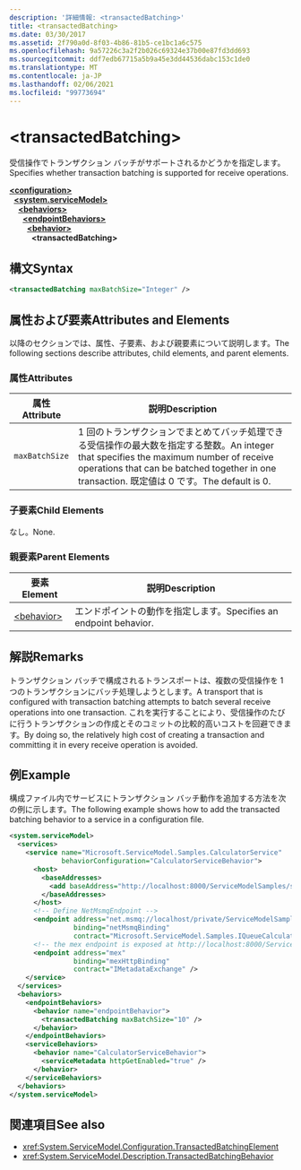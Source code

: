 ```yaml
---
description: '詳細情報: <transactedBatching>'
title: <transactedBatching>
ms.date: 03/30/2017
ms.assetid: 2f790a0d-8f03-4b86-81b5-ce1bc1a6c575
ms.openlocfilehash: 9a57226c3a2f2b026c69324e37b00e87fd3dd693
ms.sourcegitcommit: ddf7edb67715a5b9a45e3dd44536dabc153c1de0
ms.translationtype: MT
ms.contentlocale: ja-JP
ms.lasthandoff: 02/06/2021
ms.locfileid: "99773694"
---
```

# \<transactedBatching>

<span data-ttu-id="225a6-102">受信操作でトランザクション バッチがサポートされるかどうかを指定します。</span><span class="sxs-lookup"><span data-stu-id="225a6-102">Specifies whether transaction batching is supported for receive operations.</span></span>

[**\<configuration>**](../configuration-element.md)\
&nbsp;&nbsp;[**\<system.serviceModel>**](system-servicemodel.md)\
&nbsp;&nbsp;&nbsp;&nbsp;[**\<behaviors>**](behaviors.md)\
&nbsp;&nbsp;&nbsp;&nbsp;&nbsp;&nbsp;[**\<endpointBehaviors>**](endpointbehaviors.md)\
&nbsp;&nbsp;&nbsp;&nbsp;&nbsp;&nbsp;&nbsp;&nbsp;[**\<behavior>**](behavior-of-endpointbehaviors.md)\
&nbsp;&nbsp;&nbsp;&nbsp;&nbsp;&nbsp;&nbsp;&nbsp;&nbsp;&nbsp;**\<transactedBatching>**  

## <a name="syntax"></a><span data-ttu-id="225a6-103">構文</span><span class="sxs-lookup"><span data-stu-id="225a6-103">Syntax</span></span>

```xml
<transactedBatching maxBatchSize="Integer" />
```

## <a name="attributes-and-elements"></a><span data-ttu-id="225a6-104">属性および要素</span><span class="sxs-lookup"><span data-stu-id="225a6-104">Attributes and Elements</span></span>

<span data-ttu-id="225a6-105">以降のセクションでは、属性、子要素、および親要素について説明します。</span><span class="sxs-lookup"><span data-stu-id="225a6-105">The following sections describe attributes, child elements, and parent elements.</span></span>

### <a name="attributes"></a><span data-ttu-id="225a6-106">属性</span><span class="sxs-lookup"><span data-stu-id="225a6-106">Attributes</span></span>

|<span data-ttu-id="225a6-107">属性</span><span class="sxs-lookup"><span data-stu-id="225a6-107">Attribute</span></span>|<span data-ttu-id="225a6-108">説明</span><span class="sxs-lookup"><span data-stu-id="225a6-108">Description</span></span>|
|---------------|-----------------|
|`maxBatchSize`|<span data-ttu-id="225a6-109">1 回のトランザクションでまとめてバッチ処理できる受信操作の最大数を指定する整数。</span><span class="sxs-lookup"><span data-stu-id="225a6-109">An integer that specifies the maximum number of receive operations that can be batched together in one transaction.</span></span> <span data-ttu-id="225a6-110">既定値は 0 です。</span><span class="sxs-lookup"><span data-stu-id="225a6-110">The default is 0.</span></span>|

### <a name="child-elements"></a><span data-ttu-id="225a6-111">子要素</span><span class="sxs-lookup"><span data-stu-id="225a6-111">Child Elements</span></span>

<span data-ttu-id="225a6-112">なし。</span><span class="sxs-lookup"><span data-stu-id="225a6-112">None.</span></span>

### <a name="parent-elements"></a><span data-ttu-id="225a6-113">親要素</span><span class="sxs-lookup"><span data-stu-id="225a6-113">Parent Elements</span></span>

|<span data-ttu-id="225a6-114">要素</span><span class="sxs-lookup"><span data-stu-id="225a6-114">Element</span></span>|<span data-ttu-id="225a6-115">説明</span><span class="sxs-lookup"><span data-stu-id="225a6-115">Description</span></span>|
|-------------|-----------------|
|[\<behavior>](behavior-of-endpointbehaviors.md)|<span data-ttu-id="225a6-116">エンドポイントの動作を指定します。</span><span class="sxs-lookup"><span data-stu-id="225a6-116">Specifies an endpoint behavior.</span></span>|

## <a name="remarks"></a><span data-ttu-id="225a6-117">解説</span><span class="sxs-lookup"><span data-stu-id="225a6-117">Remarks</span></span>

<span data-ttu-id="225a6-118">トランザクション バッチで構成されるトランスポートは、複数の受信操作を 1 つのトランザクションにバッチ処理しようとします。</span><span class="sxs-lookup"><span data-stu-id="225a6-118">A transport that is configured with transaction batching attempts to batch several receive operations into one transaction.</span></span> <span data-ttu-id="225a6-119">これを実行することにより、受信操作のたびに行うトランザクションの作成とそのコミットの比較的高いコストを回避できます。</span><span class="sxs-lookup"><span data-stu-id="225a6-119">By doing so, the relatively high cost of creating a transaction and committing it in every receive operation is avoided.</span></span>

## <a name="example"></a><span data-ttu-id="225a6-120">例</span><span class="sxs-lookup"><span data-stu-id="225a6-120">Example</span></span>

<span data-ttu-id="225a6-121">構成ファイル内でサービスにトランザクション バッチ動作を追加する方法を次の例に示します。</span><span class="sxs-lookup"><span data-stu-id="225a6-121">The following example shows how to add the transacted batching behavior to a service in a configuration file.</span></span>

```xml
<system.serviceModel>
  <services>
    <service name="Microsoft.ServiceModel.Samples.CalculatorService"
             behaviorConfiguration="CalculatorServiceBehavior">
      <host>
        <baseAddresses>
          <add baseAddress="http://localhost:8000/ServiceModelSamples/service" />
        </baseAddresses>
      </host>
      <!-- Define NetMsmqEndpoint -->
      <endpoint address="net.msmq://localhost/private/ServiceModelSamples"
                binding="netMsmqBinding"
                contract="Microsoft.ServiceModel.Samples.IQueueCalculator" />
      <!-- the mex endpoint is exposed at http://localhost:8000/ServiceModelSamples/service/mex -->
      <endpoint address="mex"
                binding="mexHttpBinding"
                contract="IMetadataExchange" />
    </service>
  </services>
  <behaviors>
    <endpointBehaviors>
      <behavior name="endpointBehavior">
        <transactedBatching maxBatchSize="10" />
      </behavior>
    </endpointBehaviors>
    <serviceBehaviors>
      <behavior name="CalculatorServiceBehavior">
        <serviceMetadata httpGetEnabled="true" />
      </behavior>
    </serviceBehaviors>
  </behaviors>
</system.serviceModel>
```

## <a name="see-also"></a><span data-ttu-id="225a6-122">関連項目</span><span class="sxs-lookup"><span data-stu-id="225a6-122">See also</span></span>

- <xref:System.ServiceModel.Configuration.TransactedBatchingElement>
- <xref:System.ServiceModel.Description.TransactedBatchingBehavior>
